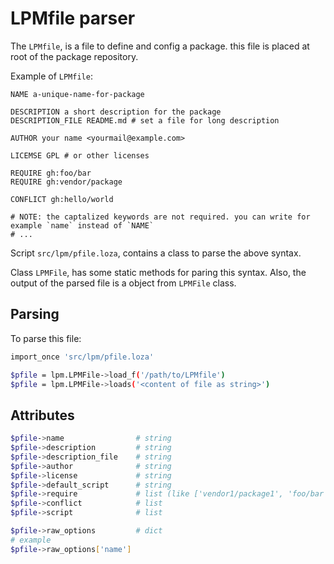 # LPMfile parser
The `LPMfile`, is a file to define and config a package. this file is placed at root of the package repository.

Example of `LPMfile`:

```
NAME a-unique-name-for-package

DESCRIPTION a short description for the package
DESCRIPTION_FILE README.md # set a file for long description

AUTHOR your name <yourmail@example.com>

LICEMSE GPL # or other licenses

REQUIRE gh:foo/bar
REQUIRE gh:vendor/package

CONFLICT gh:hello/world

# NOTE: the captalized keywords are not required. you can write for example `name` instead of `NAME`
# ...
```

Script `src/lpm/pfile.loza`, contains a class to parse the above syntax.

Class `LPMFile`, has some static methods for paring this syntax.
Also, the output of the parsed file is a object from `LPMFile` class.

## Parsing
To parse this file:

```bash
import_once 'src/lpm/pfile.loza'

$pfile = lpm.LPMFile->load_f('/path/to/LPMfile')
$pfile = lpm.LPMFile->loads('<content of file as string>')
```

## Attributes

```bash
$pfile->name                # string
$pfile->description         # string
$pfile->description_file    # string
$pfile->author              # string
$pfile->license             # string
$pfile->default_script      # string
$pfile->require             # list (like ['vendor1/package1', 'foo/bar'])
$pfile->conflict            # list
$pfile->script              # list

$pfile->raw_options         # dict
# example
$pfile->raw_options['name']
```
